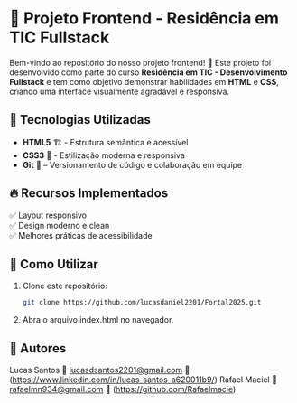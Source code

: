# 🌟 Projeto Frontend - Residência em TIC Fullstack

Bem-vindo ao repositório do nosso projeto frontend! 🚀 Este projeto foi desenvolvido como parte do curso **Residência em TIC - Desenvolvimento Fullstack** e tem como objetivo demonstrar habilidades em **HTML** e **CSS**, criando uma interface visualmente agradável e responsiva.

## 🎨 Tecnologias Utilizadas
- **HTML5** 🏗️ - Estrutura semântica e acessível
- **CSS3** 🎨 - Estilização moderna e responsiva
- **Git** 🔧 – Versionamento de código e colaboração em equipe

## 🔥 Recursos Implementados
✅ Layout responsivo  
✅ Design moderno e clean  
✅ Melhores práticas de acessibilidade  

## 🚀 Como Utilizar
1. Clone este repositório:
   ```bash
   git clone https://github.com/lucasdaniel2201/Fortal2025.git
2. Abra o arquivo index.html no navegador.

## 📝 Autores
Lucas Santos 📧 lucasdsantos2201@gmail.com 🔗 (https://www.linkedin.com/in/lucas-santos-a620011b9/)
Rafael Maciel 📧 rafaelmn934@gmail.com 🔗 (https://github.com/Rafaelmacie)